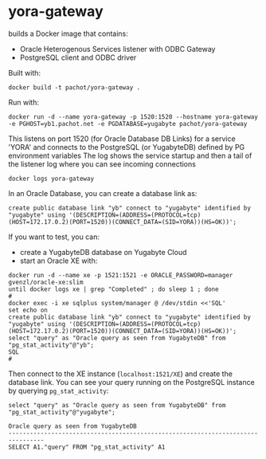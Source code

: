 # yora-gateway

builds a Docker image that contains:
- Oracle Heterogenous Services listener with ODBC Gateway
- PostgreSQL client and ODBC driver

Built with:
```
docker build -t pachot/yora-gateway .
```
Run with:
```
docker run -d --name yora-gateway -p 1520:1520 --hostname yora-gateway -e PGHOST=yb1.pachot.net -e PGDATABASE=yugabyte pachot/yora-gateway
```
This listens on port 1520 (for Oracle Database DB Links) for a service 'YORA' and connects to the PostgreSQL (or YugabyteDB) defined by PG environment variables
The log shows the service startup and then a tail of the listener log where you can see incoming connections
```
docker logs yora-gateway
```

In an Oracle Database, you can create a database link as:
```
create public database link "yb" connect to "yugabyte" identified by "yugabyte" using '(DESCRIPTION=(ADDRESS=(PROTOCOL=tcp)(HOST=172.17.0.2)(PORT=1520))(CONNECT_DATA=(SID=YORA))(HS=OK))';
```

If you want to test, you can:
- create a YugabyteDB database on Yugabyte Cloud
- start an Oracle XE with:
```
docker run -d --name xe -p 1521:1521 -e ORACLE_PASSWORD=manager gvenzl/oracle-xe:slim
until docker logs xe | grep "Completed" ; do sleep 1 ; done
#
docker exec -i xe sqlplus system/manager @ /dev/stdin <<'SQL'
set echo on
create public database link "yb" connect to "yugabyte" identified by "yugabyte" using '(DESCRIPTION=(ADDRESS=(PROTOCOL=tcp)(HOST=172.17.0.2)(PORT=1520))(CONNECT_DATA=(SID=YORA))(HS=OK))';
select "query" as "Oracle query as seen from YugabyteDB" from "pg_stat_activity"@"yb";
SQL
#
```
Then connect to the XE instance (`localhost:1521/XE`) and create the database link.
You can see your query running on the PostgreSQL instance by querying `pg_stat_activity`:
```
select "query" as "Oracle query as seen from YugabyteDB" from "pg_stat_activity"@"yugabyte";

Oracle query as seen from YugabyteDB
--------------------------------------------------------------------------------
SELECT A1."query" FROM "pg_stat_activity" A1
```

